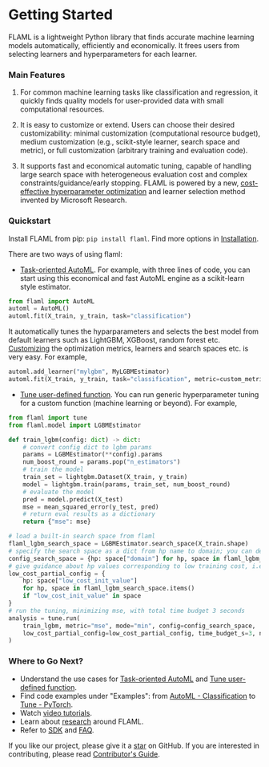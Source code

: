 # Getting Started

<!-- ### Welcome to FLAML, a Fast Library for Automated Machine Learning & Tuning! -->

FLAML is a lightweight Python library that finds accurate machine
learning models automatically, efficiently and economically. It frees users from selecting learners and hyperparameters for each learner.

### Main Features

1. For common machine learning tasks like classification and regression, it quickly finds quality models for user-provided data with small computational resources.

2. It is easy to customize or extend. Users can choose their desired customizability: minimal customization (computational resource budget), medium customization (e.g., scikit-style learner, search space and metric), or full customization (arbitrary training and evaluation code).

3. It supports fast and economical automatic tuning, capable of handling large search space with heterogeneous evaluation cost and complex constraints/guidance/early stopping. FLAML is powered by a new, [cost-effective
hyperparameter optimization](Use-Cases/Tune-User-Defined-Function#hyperparameter-optimization-algorithm)
and learner selection method invented by Microsoft Research.

### Quickstart

Install FLAML from pip: `pip install flaml`. Find more options in [Installation](Installation).

There are two ways of using flaml:
- [Task-oriented AutoML](Use-Cases/task-oriented-automl). For example, with three lines of code, you can start using this economical and fast
AutoML engine as a scikit-learn style estimator.

```python
from flaml import AutoML
automl = AutoML()
automl.fit(X_train, y_train, task="classification")
```

It automatically tunes the hyparparameters and selects the best model from default learners such as LightGBM, XGBoost, random forest etc. [Customizing](Use-Cases/task-oriented-automl#customize-automlfit) the optimization metrics, learners and search spaces etc. is very easy. For example,

```python
automl.add_learner("mylgbm", MyLGBMEstimator)
automl.fit(X_train, y_train, task="classification", metric=custom_metric, estimator_list=["mylgbm"])
```

- [Tune user-defined function](Use-Cases/Tune-User-Defined-Function). You can run generic hyperparameter tuning for a custom function (machine learning or beyond). For example,

```python
from flaml import tune
from flaml.model import LGBMEstimator

def train_lgbm(config: dict) -> dict:
    # convert config dict to lgbm params
    params = LGBMEstimator(**config).params
    num_boost_round = params.pop("n_estimators")
    # train the model
    train_set = lightgbm.Dataset(X_train, y_train)
    model = lightgbm.train(params, train_set, num_boost_round)
    # evaluate the model
    pred = model.predict(X_test)
    mse = mean_squared_error(y_test, pred)
    # return eval results as a dictionary
    return {"mse": mse}

# load a built-in search space from flaml
flaml_lgbm_search_space = LGBMEstimator.search_space(X_train.shape)
# specify the search space as a dict from hp name to domain; you can define your own search space same way
config_search_space = {hp: space["domain"] for hp, space in flaml_lgbm_search_space.items()}
# give guidance about hp values corresponding to low training cost, i.e., {"n_estimators": 4, "num_leaves": 4}
low_cost_partial_config = {
    hp: space["low_cost_init_value"]
    for hp, space in flaml_lgbm_search_space.items()
    if "low_cost_init_value" in space
}
# run the tuning, minimizing mse, with total time budget 3 seconds
analysis = tune.run(
    train_lgbm, metric="mse", mode="min", config=config_search_space,
    low_cost_partial_config=low_cost_partial_config, time_budget_s=3, num_samples=-1,
)
```

### Where to Go Next?

* Understand the use cases for [Task-oriented AutoML](Use-Cases/task-oriented-automl) and [Tune user-defined function](Use-Cases/Tune-User-Defined-Function).
* Find code examples under "Examples": from [AutoML - Classification](Examples/AutoML-Classification) to [Tune - PyTorch](Examples/Tune-PyTorch).
* Watch [video tutorials](https://www.youtube.com/channel/UCfU0zfFXHXdAd5x-WvFBk5A).
* Learn about [research](Research) around FLAML.
* Refer to [SDK](reference/automl) and [FAQ](FAQ).

If you like our project, please give it a [star](https://github.com/microsoft/FLAML/stargazers) on GitHub. If you are interested in contributing, please read [Contributor's Guide](Contribute).